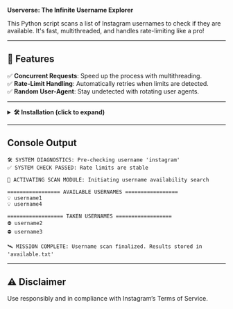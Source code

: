 
**Userverse: The Infinite Username Explorer**  

This Python script scans a list of Instagram usernames to check if they are available. It's fast, multithreaded, and handles rate-limiting like a pro!  

---

## 🌟 Features  

✅ **Concurrent Requests**: Speed up the process with multithreading.  
✅ **Rate-Limit Handling**: Automatically retries when limits are detected.  
✅ **Random User-Agent**: Stay undetected with rotating user agents.  

---

<details>
<summary><b>🛠️ Installation (click to expand)</b></summary>
   
1. **Install dependencies**
   ```bash
   pip install requests fake-useragent colorama
   ```

2. **Clone or download this repository**  
   ```bash
   git clone https://github.com/yourusername/userverse.git
   cd userverse
   ```

3. **Add the usernames you want to check for availability to the usernames.txt**
   ```plaintext
   username1
   username2
   username3
   ```

4. **Run the script**  
   ```bash
   python main.py
   ```
</details>

---


## Console Output  
```plaintext
🛠️ SYSTEM DIAGNOSTICS: Pre-checking username 'instagram'  
✅ SYSTEM CHECK PASSED: Rate limits are stable  

🚀 ACTIVATING SCAN MODULE: Initiating username availability search  

================= AVAILABLE USERNAMES =================  
💡 username1  
💡 username4  

================== TAKEN USERNAMES ==================  
⛔ username2  
⛔ username3  

🛰️ MISSION COMPLETE: Username scan finalized. Results stored in 'available.txt'
```
---

## ⚠️ Disclaimer  

Use responsibly and in compliance with Instagram’s Terms of Service.
